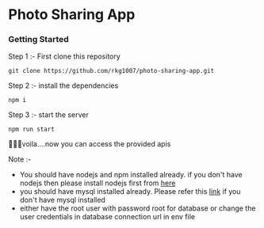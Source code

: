 # Photo Sharing App
### Getting Started
Step 1 :- First clone this repository

    git clone https://github.com/rkg1007/photo-sharing-app.git

Step 2 :- install the dependencies

    npm i

Step 3 :- start the server

    npm run start

🥳🥳🥳voila....now you can access the provided apis

Note :- 
	

 - You should have nodejs and npm installed already. if you don't have nodejs then please install nodejs first from [here](https://nodejs.org/en/)
 - you should have mysql installed already. Please refer this [link](https://dev.mysql.com/downloads/windows/installer/8.0.html) if you don't have mysql installed
 - either have the root user with password root for database or change the user credentials in database connection url in env file

